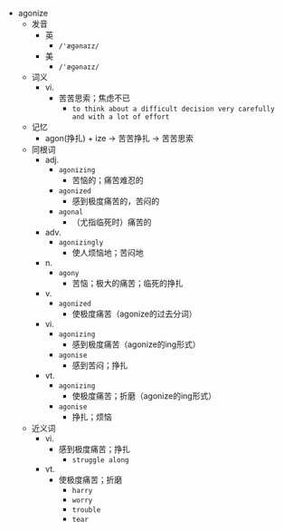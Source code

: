 - agonize
  - 发音
    - 英
      - `/'ægənaɪz/`
    - 美
      - `/'æɡənaɪz/`
  - 词义
    - vi.
      - 苦苦思索；焦虑不已
        - `to think about a difficult decision very carefully and with a lot of effort`
  - 记忆
    - agon(挣扎) + ize → 苦苦挣扎 → 苦苦思索
  - 同根词
    - adj.
      - `agonizing`
        - 苦恼的；痛苦难忍的
      - `agonized`
        - 感到极度痛苦的，苦闷的
      - `agonal`
        - （尤指临死时）痛苦的
    - adv.
      - `agonizingly`
        - 使人烦恼地；苦闷地
    - n.
      - `agony`
        - 苦恼；极大的痛苦；临死的挣扎
    - v.
      - `agonized`
        - 使极度痛苦（agonize的过去分词）
    - vi.
      - `agonizing`
        - 感到极度痛苦（agonize的ing形式）
      - `agonise`
        - 感到苦闷；挣扎
    - vt.
      - `agonizing`
        - 使极度痛苦；折磨（agonize的ing形式）
      - `agonise`
        - 挣扎；烦恼
  - 近义词
    - vi.
      - 感到极度痛苦；挣扎
        - `struggle along`
    - vt.
      - 使极度痛苦；折磨
        - `harry`
        - `worry`
        - `trouble`
        - `tear`
